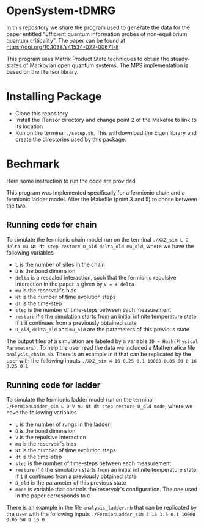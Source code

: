 # OpenSystem-tDMRG
In this repository we share the program used to generate the data for the paper entitled "Efficient quantum information probes of non-equilibrium quantum criticality". The paper can be found at https://doi.org/10.1038/s41534-022-00671-8

This program uses Matrix Product State techniques to obtain the steady-states of Markovian open quantum systems. The MPS implementation is based on the ITensor library.


# Installing Package

- Clone this repository
- Install the ITensor directory and change point 2 of the Makefile to link to its location
- Run on the terminal `./setup.sh`. This will download the Eigen library and create the directories used by this package.


# Bechmark

Here some instruction to run the code are provided

This program was implemented specifically for a fermionic chain and a fermionic ladder model. Alter the Makefile (point 3 and 5) to chose between the two.


## Running code for chain

To simulate the fermionic chain model run on the terminal `./XXZ_sim L D delta mu Nt dt step restore D_old delta_old mu_old`, where we have the following variables
- `L` is the number of sites in the chain
- `D` is the bond dimension
- `delta` is a rescaled interaction, such that the fermionic repulsive interaction in the paper is given by `V = 4 delta`
- `mu` is the reservoir's bias
- `Nt` is the number of time evolution steps
- `dt` is the time-step
- `step` is the number of time-steps between each measurement
- `restore` if `0` the simulation starts from an initial infinite temperature state, if `1` it continues from a previously obtained state
- `D_old`, `delta_old` and `mu_old` are the parameters of this previous state

The output files of a simulation are labeled by a variable `ID = Hash(Physical Parameters)`. To help the user read the data we included a Mathematica file `analysis_chain.nb`. There is an example in it that can be replicated by the user with the following inputs `./XXZ_sim 4 16 0.25 0.1 10000 0.05 50 0 16 0.25 0.1`


## Running code for ladder

To simulate the fermionic ladder model run on the terminal `./FermionLadder_sim L D V mu Nt dt step restore D_old mode`, where we have the following variables
- `L` is the number of rungs in the ladder
- `D` is the bond dimension
- `V` is the repulsive interaction
- `mu` is the reservoir's bias
- `Nt` is the number of time evolution steps
- `dt` is the time-step
- `step` is the number of time-steps between each measurement
- `restore` if `0` the simulation starts from an initial infinite temperature state, if `1` it continues from a previously obtained state
- `D_old` is the parameter of this previous state
- `mode` is variable that controls the reservoir's configuration. The one used in the paper corresponds to `0`

There is an example in the file `analysis_ladder.nb` that can be replicated by the user with the following inputs `./FermionLadder_sim 3 16 1.5 0.1 10000 0.05 50 0 16 0`
